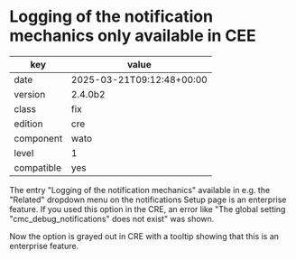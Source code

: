 [//]: # (werk v2)
# Logging of the notification mechanics only available in CEE

key        | value
---------- | ---
date       | 2025-03-21T09:12:48+00:00
version    | 2.4.0b2
class      | fix
edition    | cre
component  | wato
level      | 1
compatible | yes

The entry "Logging of the notification mechanics" available in e.g. the
"Related" dropdown menu on the notifications Setup page is an enterprise
feature. If you used this option in the CRE, an error like "The global setting
"cmc_debug_notifications" does not exist" was shown.

Now the option is grayed out in CRE with a tooltip showing that this is an
enterprise feature.
